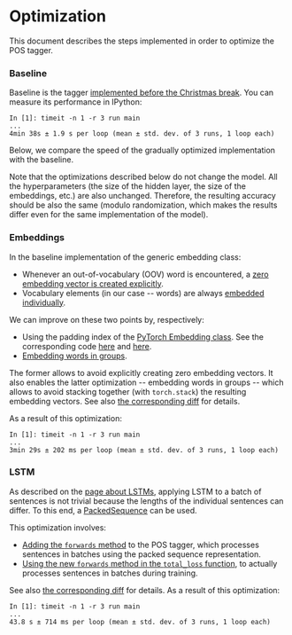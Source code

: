# Optimization

This document describes the steps implemented in order to optimize the POS
tagger.


### Baseline

Baseline is the tagger [implemented before the Christmas
break](https://github.com/kawu/hhu-dl-materials/tree/e1f252990fb01cd5e3a36d2b20b9f932aaccc625).
You can measure its performance in IPython:
```
In [1]: timeit -n 1 -r 3 run main
...
4min 38s ± 1.9 s per loop (mean ± std. dev. of 3 runs, 1 loop each)
```
Below, we compare the speed of the gradually optimized implementation with the
baseline.

<!---
You can get different numbers in absolute terms, of course, depending on the
machine you run the experiments on.
-->

Note that the optimizations described below do not change the model.  All the
hyperparameters (the size of the hidden layer, the size of the embeddings,
etc.) are also unchanged.  Therefore, the resulting accuracy should be also the
same (modulo randomization, which makes the results differ even for the same
implementation of the model).


### Embeddings

In the baseline implementation of the generic embedding class:
* Whenever an out-of-vocabulary (OOV) word is encountered, a [zero embedding vector
  is created explicitly](https://github.com/kawu/hhu-dl-materials/blob/e1f252990fb01cd5e3a36d2b20b9f932aaccc625/universal-pos-deps/neural/embedding.py#L61-L62).
* Vocabulary elements (in our case -- words) are always [embedded individually](https://github.com/kawu/hhu-dl-materials/blob/e1f252990fb01cd5e3a36d2b20b9f932aaccc625/universal-pos-deps/neural/embedding.py#L69-L72).

We can improve on these two points by, respectively:
* Using the padding index of the [PyTorch Embedding
  class](https://pytorch.org/docs/stable/nn.html#embedding).  See the corresponding code [here](https://github.com/kawu/hhu-dl-materials/blob/b5e57f73e0eb6ee58dd049a9e0f07ca0c477507e/universal-pos-deps/neural/embedding.py#L49-L60) and [here](https://github.com/kawu/hhu-dl-materials/blob/b5e57f73e0eb6ee58dd049a9e0f07ca0c477507e/universal-pos-deps/neural/embedding.py#L71-L73).
* [Embedding words in groups](https://github.com/kawu/hhu-dl-materials/blob/b5e57f73e0eb6ee58dd049a9e0f07ca0c477507e/universal-pos-deps/neural/embedding.py#L76-L84).

The former allows to avoid explicitly creating zero embedding vectors.  It also
enables the latter optimization -- embedding words in groups -- which allows to
avoid stacking together (with `torch.stack`) the resulting embedding vectors.
See also [the corresponding diff](https://github.com/kawu/hhu-dl-materials/commit/b5e57f73e0eb6ee58dd049a9e0f07ca0c477507e#diff-61ae524f1b0f2b45b8f89e7ff015956e) for details.

<!---
If we first create the embedding vectors and then stack them together, as in
the baseline implementation, the `backward` method of the `torch.stack`
function has to be used during backpropagation.  When we embed words in groups,
`torch.stack` is not used and, consequently, backpropagation is faster.
-->

<!---
If this is surprising, note that when several words are embedded together, we
first calculate the indices corresponding to the individual words, which does
not involve backpropagation because the indices are fixed, we only adapt the
corresponding embedding vectors during training.  Hence, the backward method of
the Embedding class also works ,,in a batch'', i.e., for the entire group of
words in parallel.
-->

As a result of this optimization:
```
In [1]: timeit -n 1 -r 3 run main
...
3min 29s ± 202 ms per loop (mean ± std. dev. of 3 runs, 1 loop each)
```

<!---
TODO: consider embedding for several sentences at the same time.
-->


### LSTM

As described on the [page about
LSTMs](https://github.com/kawu/hhu-dl-materials/blob/dev/high-api/lstm.md#dynamic-sequence-lengths),
applying LSTM to a batch of sentences is not trivial because the lengths of the
individual sentences can differ.  To this end, a
[PackedSequence](https://pytorch.org/docs/stable/nn.html?highlight=lstm#torch.nn.utils.rnn.PackedSequence)
can be used.

This optimization involves:
* [Adding the `forwards` method](https://github.com/kawu/hhu-dl-materials/blob/6351c5e1cd4333fa4bfb2f86c59616dd4cd58d64/universal-pos-deps/main.py#L73-L110) to the POS tagger, which processes sentences in
  batches using the packed sequence representation.
  <!--- 
  (of course, you could use a different name for this method)
  -->
* [Using the new `forwards` method in the `total_loss` function](https://github.com/kawu/hhu-dl-materials/blob/6351c5e1cd4333fa4bfb2f86c59616dd4cd58d64/universal-pos-deps/main.py#L178-L181), to actually
  processes sentences in batches during training.

See also [the corresponding diff](https://github.com/kawu/hhu-dl-materials/commit/6351c5e1cd4333fa4bfb2f86c59616dd4cd58d64#diff-39e3f0a6559bc7cfeea0212650b872f4) for details.
As a result of this optimization:
```
In [1]: timeit -n 1 -r 3 run main
...
43.8 s ± 714 ms per loop (mean ± std. dev. of 3 runs, 1 loop each)
```
